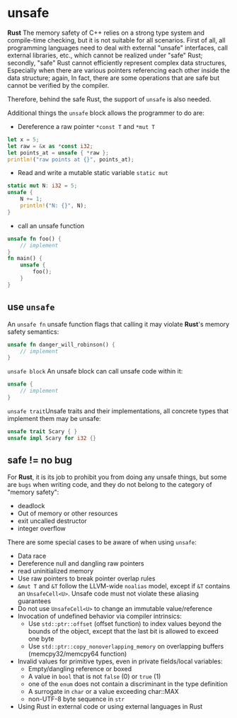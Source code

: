 # unsafe

**Rust** The memory safety of C++ relies on a strong type system and compile-time checking, but it is not suitable for all scenarios.
First of all, all programming languages need to deal with external "unsafe" interfaces, call external libraries, etc., which cannot be realized under "safe" Rust; secondly, "safe" Rust cannot efficiently represent complex data structures, Especially when there are various pointers referencing each other inside the data structure; again,
In fact, there are some operations that are safe but cannot be verified by the compiler.

Therefore, behind the safe Rust, the support of `unsafe` is also needed.

Additional things the `unsafe` block allows the programmer to do are:

* Dereference a raw pointer `*const T` and `*mut T`
 
```rust
let x = 5;
let raw = &x as *const i32;
let points_at = unsafe { *raw };
println!("raw points at {}", points_at);
```

* Read and write a mutable static variable `static mut`

```rust
static mut N: i32 = 5;
unsafe {
    N += 1;
    println!("N: {}", N);
}
```

* call an unsafe function

```rust
unsafe fn foo() {
	// implement
}
fn main() {
	unsafe {
    	foo();
    }
}
```

## use `unsafe`

An `unsafe fn` unsafe function flags that calling it may violate **Rust**'s memory safety semantics:

```rust
unsafe fn danger_will_robinson() {
    // implement
}
```

`unsafe block` An unsafe block can call unsafe code within it:

```rust
unsafe {
    // implement
}
```

`unsafe trait`Unsafe traits and their implementations, all concrete types that implement them may be unsafe:

```rust
unsafe trait Scary { }
unsafe impl Scary for i32 {}
```

## safe != no bug

For **Rust**, it is its job to prohibit you from doing any unsafe things, but some are `bugs` when writing code, and they do not belong to the category of "memory safety":

* deadlock
* Out of memory or other resources
* exit uncalled destructor
* integer overflow

There are some special cases to be aware of when using `unsafe`:

* Data race
* Dereference null and dangling raw pointers
* read uninitialized memory
* Use raw pointers to break pointer overlap rules
* `&mut T` and `&T` follow the LLVM-wide `noalias` model, except if `&T` contains an `UnsafeCell<U>`. Unsafe code must not violate these aliasing guarantees
* Do not use `UnsafeCell<U>` to change an immutable value/reference
* Invocation of undefined behavior via compiler intrinsics:
  * Use `std::ptr::offset` (offset function) to index values beyond the bounds of the object, except that the last bit is allowed to exceed one byte
  * Use `std::ptr::copy_nonoverlapping_memory` on overlapping buffers (memcpy32/memcpy64 function)
* Invalid values for primitive types, even in private fields/local variables:
  * Empty/dangling reference or boxed
  * A value in `bool` that is not `false` (0) or `true` (1)
  * one of the `enum` does not contain a discriminant in the type definition
  * A surrogate in `char` or a value exceeding char::MAX
  * non-UTF-8 byte sequence in `str`
* Using Rust in external code or using external languages in Rust



